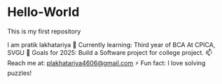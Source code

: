 # Hello-World
This is my first repository 

I am pratik lakhatariya 
🌱 Currently learning: Third year of BCA At CPICA, SVGU
🎯 Goals for 2025: Build a Software project for college project.
📫 Reach me at: plakhatariya4606@gmail.com 
⚡ Fun fact: I love solving puzzles!
